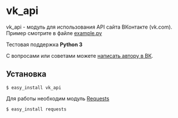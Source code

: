 vk_api
======

vk_api - модуль для использования API сайта ВКонтакте (vk.com). Пример смотрите в файле [example.py](https://github.com/python273/vk_api/blob/master/example.py)

Тестовая поддержка **Python 3**

С вопросами или советами можете [написать автору в ВК](https://vk.com/im?sel=183433824).

Установка
------------
    $ easy_install vk_api

Для работы необходим модуль [Requests](https://github.com/kennethreitz/requests)

    $ easy_install requests
